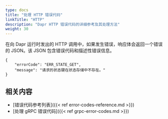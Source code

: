 ```yaml
---
type: docs
title: "处理 HTTP 错误代码"
linkTitle: "HTTP"
description: "Dapr HTTP 错误代码的详细参考及其处理方法"
weight: 30
---
```


在向 Dapr 运行时发出的 HTTP 调用中，如果发生错误，响应体会返回一个错误的 JSON。该 JSON 包含错误代码和描述性错误信息。

```
{
    "errorCode": "ERR_STATE_GET",
    "message": "请求的状态键在状态存储中不存在。"
}
```

## 相关内容

- [错误代码参考列表]({{< ref error-codes-reference.md >}})
- [处理 gRPC 错误代码]({{< ref grpc-error-codes.md >}})
